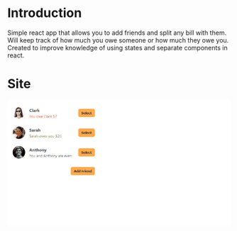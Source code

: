 # Introduction

Simple react app that allows you to add friends and split any bill with them. Will keep track of how much you owe someone or how much they owe you. Created to improve knowledge of using states and separate components in react.

# Site

![Site](site.gif)
